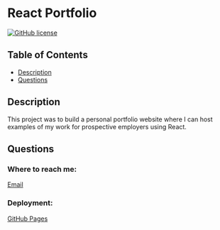 # React Portfolio
  [![GitHub license](https://img.shields.io/badge/license-MIT-blue)](https://opensource.org/licenses/MIT)

  ## Table of Contents
  * [Description](#description)
  * [Questions](#questions)
  
  ## Description

  This project was to build a personal portfolio website where I can host examples of my work for prospective employers using React.

  ## Questions

  ### Where to reach me:
  [Email](mailto:bleakneyb@gmail.com)

  ### Deployment:
  [GitHub Pages](https://bleakney.github.io/react-portfolio/)
  